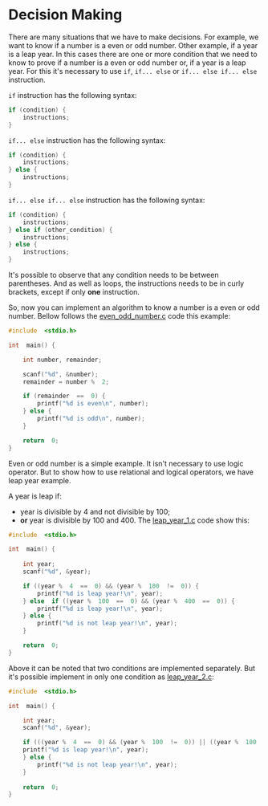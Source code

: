 # Decision Making

There are many situations that we have to make decisions. For example, we want to know if a number is a even or odd number. Other example, if a year is a leap year. In this cases there are one or more condition that we need to know to prove if a number is a even or odd number or, if a year is a leap year. For this it's necessary to use `if`, `if... else` or `if... else if... else` instruction.

`if` instruction has the following syntax:
```c
if (condition) {
	instructions;
}
```
`if... else` instruction has the following syntax:
```c
if (condition) {
	instructions;
} else {
	instructions;
}
```
`if... else if... else` instruction has the following syntax:
```c
if (condition) {
	instructions;
} else if (other_condition) {
	instructions;
} else {
	instructions;
}
```
It's possible to observe that any condition needs to be between parentheses. And as well as loops, the instructions needs to be in curly brackets, except if only **one** instruction.

So, now you can implement an algorithm to know a number is a even or odd number. Bellow follows the [even_odd_number.c](https://github.com/emersonnaka/C/blob/master/Beginner/04%20-%20Decision%20Making/even_odd_number.c) code this example:
```c
#include  <stdio.h>

int  main() {

	int number, remainder;

	scanf("%d", &number);
	remainder = number %  2;

	if (remainder  ==  0) {
		printf("%d is even\n", number);
	} else {
		printf("%d is odd\n", number);
	}

	return  0;
}
```
Even or odd number is a simple example. It isn't necessary to use logic operator. But to show how to use relational and logical operators, we have leap year example.

A year is leap if:
* year is divisible by 4 and not divisible by 100;
* **or** year is divisible by 100 and 400.
The [leap_year_1.c](https://github.com/emersonnaka/C/blob/master/Beginner/04%20-%20Decision%20Making/leap_year_1.c) code show this:
```c
#include  <stdio.h>

int  main() {
 
	int year;
	scanf("%d", &year);

	if ((year %  4  ==  0) && (year %  100  !=  0)) {
		printf("%d is leap year!\n", year);
	} else  if ((year %  100  ==  0) && (year %  400  ==  0)) {
		printf("%d is leap year!\n", year);
	} else {
		printf("%d is not leap year!\n", year);
	}

	return  0;
}
```
Above it can be noted that two conditions are implemented separately. But it's possible implement in only one condition as [leap_year_2.c](https://github.com/emersonnaka/C/blob/master/Beginner/04%20-%20Decision%20Making/leap_year_2.c):
```c
#include  <stdio.h>

int  main() {

	int year;
	scanf("%d", &year);

	if (((year %  4  ==  0) && (year %  100  !=  0)) || ((year %  100  ==  0) && (year %  400  ==  0))) {
	printf("%d is leap year!\n", year);
	} else {
		printf("%d is not leap year!\n", year);
	}
 
	return  0;
}
```
